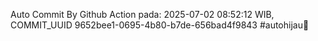 Auto Commit By Github Action pada: 2025-07-02 08:52:12 WIB, COMMIT_UUID 9652bee1-0695-4b80-b7de-656bad4f9843 #autohijau🗿
